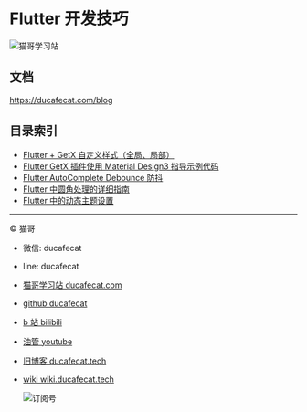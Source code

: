 # Flutter 开发技巧

![猫哥学习站](https://ducafecat.oss-cn-beijing.aliyuncs.com/ducafecat/video-ducafecat-banner.png)

## 文档

https://ducafecat.com/blog

## 目录索引

- [Flutter + GetX 自定义样式（全局、局部）](flutter_theme_custom_getx)
- [Flutter GetX 插件使用 Material Design3 指导示例代码](flutter_material_design3_theme_getx)
- [Flutter AutoComplete Debounce 防抖](flutter_application_autocomplete)
- [Flutter 中圆角处理的详细指南](flutter_application_rounded)
- [Flutter 中的动态主题设置](flutter_application_dynamic_themes)

---

© 猫哥

- 微信: ducafecat
- line: ducafecat
- [猫哥学习站 ducafecat.com](https://ducafecat.com)
- [github ducafecat](https://github.com/ducafecat)
- [b 站 bilibili](https://space.bilibili.com/404904528)
- [油管 youtube](https://www.youtube.com/@ducafecat)
- [旧博客 ducafecat.tech](https://ducafecat.tech)
- [wiki wiki.ducafecat.tech](https://wiki.ducafecat.tech)

  ![订阅号](https://ducafecat.oss-cn-beijing.aliyuncs.com/podcast/20220302165922.png)
